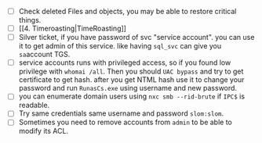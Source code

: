 - [ ] Check deleted Files and objects, you may be able to restore critical things.
- [ ] [[4. Timeroasting|TimeRoasting]]
- [ ] Silver ticket, if you have password of svc "service account". you can use it to get admin of this service. like having `sql_svc` can give you `sa`account TGS.
- [ ] service accounts runs with privileged access, so if you found low privilege with `whomai /all`. Then you should `UAC bypass` and try to get certificate to get hash.
      after you get NTML hash use it to change your password and run `RunasCs.exe` using username and new password.
- [ ] you can enumerate domain users using `nxc smb --rid-brute` if `IPC$` is readable.
- [ ] Try same credentials same username and password `slom:slom`.
- [ ] Sometimes you need to remove accounts from `admin` to be able to modify its ACL.